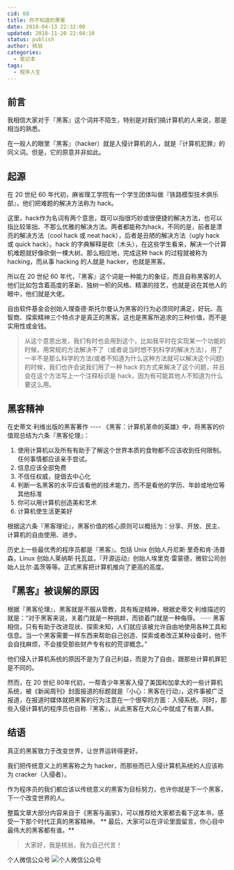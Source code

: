```yaml
---
cid: 68
title: 你不知道的黑客
date: 2018-04-13 22:32:00
updated: 2018-11-20 22:04:10
status: publish
author: 桃翁
categories: 
  - 笔记本
tags: 
  - 程序人生
---
```



## 前言
我相信大家对于『黑客』这个词并不陌生，特别是对我们搞计算机的人来说，那是相当的熟悉。

在一般人的眼里『黑客』（hacker）就是入侵计算机的人，就是『计算机犯罪』的同义词。但是，它的原意并非如此。

## 起源
在 20 世纪 60 年代初，麻省理工学院有一个学生团体叫做『铁路模型技术俱乐部』，他们把难题的解决方法称为 hack。

这里，hack作为名词有两个意思，既可以指很巧妙或很便捷的解决方法，也可以指比较笨拙、不那么优雅的解决方法。两者都能称为hack，不同的是，前者是漂亮的解决方法（cool hack 或 neat hack），后者是丑陋的解决方法（ugly hack 或 quick hack）。hack 的字典解释是砍（木头），在这些学生看来，解决一个计算机难题就好像砍倒一棵大树。那么相应地，完成这种 hack 的过程就被称为 hacking，而从事 hacking 的人就是 hacker，也就是黑客。

所以在 20 世纪 60 年代，『黑客』这个词是一种能力的象征，而且自称黑客的人他们比如包含着高度的革新、独树一帜的风格、精湛的技艺，也就是说在其他人的眼中，他们就是大佬。

自由软件基金会创始人理查德·斯托尔曼认为黑客的行为必须同时满足，好玩、高智商、探索精神三个特点才是真正的黑客。这也是黑客所追求的三种价值，而不是实用性或金钱。

> 从这个意思出发，我们有时也会用到这个，比如我平时在实现某一个功能的时候，用常规的方法解决不了（或者说当时想不到科学的解决方法），用了一半不是那么科学的方法(或者不知道为什么这种方法就可以解决这个问题)的时候，我们也许会说我们用了一种 hack 的方式来解决了这个问题，并且会在这个方法写上一个注释标识是 hack，因为有可能其他人不知道为什么要这么用。

## 黑客精神
在史蒂文·利维出版的黑客著作 ---- 《黑客：计算机革命的英雄》中，将黑客的价值观总结为六条『黑客伦理』：

1. 使用计算机以及所有有助于了解这个世界本质的食物都不应该收到任何限制。任何事情都应该亲手尝试。
2. 信息应该全部免费
3. 不信任权威，提倡去中心化
4. 判断一名黑客的水平应该看他的技术能力，而不是看他的学历、年龄或地位等其他标准
5. 你可以用计算机创造美和艺术
6. 计算机使生活更美好

根据这六条『黑客理论』，黑客价值的核心原则可以概括为：分享、开放、民主、计算机的自由使用、进步。

历史上一些最优秀的程序员都是『黑客』。包括 Unix 创始人丹尼斯·里奇和肯·汤普森，Linux 创始人莱纳斯·托瓦兹，『开源运动』创始人埃里克·雷蒙德，微软公司创始人比尔·盖茨等等。正式黑客把计算机推向了更高的高度。

## 『黑客』被误解的原因
根据『黑客伦理』，黑客就是不服从管教，具有叛逆精神，根据史蒂文·利维描述的就是：“对于黑客来说，关着门就是一种挑衅，而锁着门就是一种侮辱。 ······ 黑客相信，只有有助于改进现状、探索未知，人们就应该被允许自由地使用各种工具和信息。当一个黑客需要一样东西来帮助自己创造、探索或者改正某种设备时，他不会自找麻烦，不会接受那些财产专有权的荒谬概念。”

他们侵入计算机系统的原因不是为了自己利益，而是为了自由，跟那些计算机罪犯是不同的。

然而，在 20 世纪 80年代初，一帮青少年黑客入侵了美国和加拿大的一些计算机系统，被《新闻周刊》封面报道的标题就是『小心：黑客在行动』，这件事被广泛报道，在报道时媒体就把黑客的行为注意在一个很窄的方面：入侵系统。同时，那些入侵计算机的程序员也自称『黑客』，从此黑客在大众心中就成了有害人群。

## 结语
真正的黑客致力于改变世界，让世界运转得更好。

我们把传统意义上的黑客称之为 hacker，而那些而已入侵计算机系统的人应该称为 cracker（入侵者）。

作为程序员的我们都应该以传统意义的黑客为目标努力，也许你就是下一个黑客，下一个改变世界的人。

整篇文章大部分内容来自于《黑客与画家》，可以推荐给大家都去看下这本书，感受一下那个时代正真的黑客精神。
**
最后，大家可以在评论里面留言，你心目中最伟大的黑客都有谁。**


> 大家好，我是桃翁，我为自己代言！


个人微信公众号
![个人微信公众号](https://user-gold-cdn.xitu.io/2018/3/20-1624401bdefb8018?w=430&h=430&f=jpeg&s=22318)

